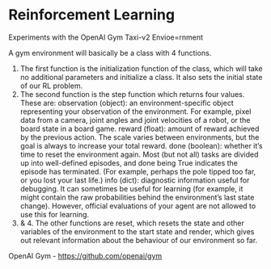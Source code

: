 # Reinforcement Learning 

Experiments with the OpenAI Gym Taxi-v2 Envioe=rnment

<h> A gym environment will basically be a class with 4 functions.</h>

1. The first function is the initialization function of the class, which will take no additional parameters and initialize a class. It also sets the initial state of our    RL problem. 
2. The second function is the step function which  returns four values. 
         These are: observation (object): an environment-specific object representing your observation of the environment. For example, pixel data from a camera, joint            angles and joint velocities of a robot, or the board state in a board game.
         reward (float): amount of reward achieved by the previous action. The scale varies between environments, but the goal is always to increase your total reward.
         done (boolean): whether it’s time to reset the environment again. Most (but not all) tasks are divided up into well-defined episodes, and done being True                indicates the episode has terminated. (For example, perhaps the pole tipped too far, or you lost your last life.)
         info (dict): diagnostic information useful for debugging. It can sometimes be useful for learning (for example, it might contain the raw probabilities behind            the environment’s last state change). However, official evaluations of your agent are not allowed to use this for learning.
3. & 4. The other functions are reset, which resets the state and other variables of the environment to the start state and render, which gives out relevant information about the behaviour of our environment so far.

OpenAI Gym - https://github.com/openai/gym
